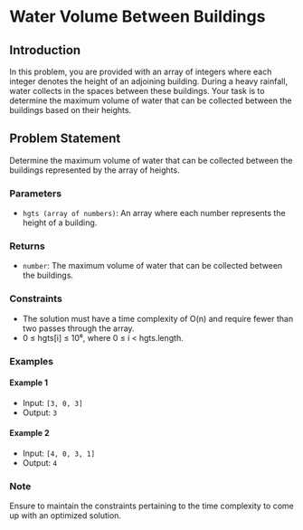 # Water Volume Between Buildings

## Introduction

In this problem, you are provided with an array of integers where each integer denotes the height of an adjoining building. During a heavy rainfall, water collects in the spaces between these buildings. Your task is to determine the maximum volume of water that can be collected between the buildings based on their heights.

## Problem Statement

Determine the maximum volume of water that can be collected between the buildings represented by the array of heights.

### Parameters

- `hgts (array of numbers)`: An array where each number represents the height of a building.

### Returns

- `number`: The maximum volume of water that can be collected between the buildings.

### Constraints

- The solution must have a time complexity of O(n) and require fewer than two passes through the array.
- 0 ≤ hgts[i] ≤ 10⁶, where 0 ≤ i < hgts.length.

### Examples

#### Example 1
- Input: `[3, 0, 3]`
- Output: `3`

#### Example 2
- Input: `[4, 0, 3, 1]`
- Output: `4`

### Note

Ensure to maintain the constraints pertaining to the time complexity to come up with an optimized solution.
